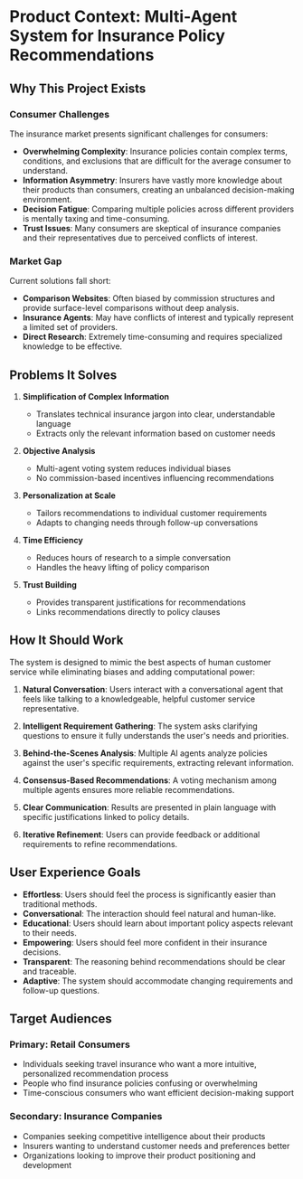 # Product Context: Multi-Agent System for Insurance Policy Recommendations

## Why This Project Exists

### Consumer Challenges
The insurance market presents significant challenges for consumers:
- **Overwhelming Complexity**: Insurance policies contain complex terms, conditions, and exclusions that are difficult for the average consumer to understand.
- **Information Asymmetry**: Insurers have vastly more knowledge about their products than consumers, creating an unbalanced decision-making environment.
- **Decision Fatigue**: Comparing multiple policies across different providers is mentally taxing and time-consuming.
- **Trust Issues**: Many consumers are skeptical of insurance companies and their representatives due to perceived conflicts of interest.

### Market Gap
Current solutions fall short:
- **Comparison Websites**: Often biased by commission structures and provide surface-level comparisons without deep analysis.
- **Insurance Agents**: May have conflicts of interest and typically represent a limited set of providers.
- **Direct Research**: Extremely time-consuming and requires specialized knowledge to be effective.

## Problems It Solves

1. **Simplification of Complex Information**
   - Translates technical insurance jargon into clear, understandable language
   - Extracts only the relevant information based on customer needs

2. **Objective Analysis**
   - Multi-agent voting system reduces individual biases
   - No commission-based incentives influencing recommendations

3. **Personalization at Scale**
   - Tailors recommendations to individual customer requirements
   - Adapts to changing needs through follow-up conversations

4. **Time Efficiency**
   - Reduces hours of research to a simple conversation
   - Handles the heavy lifting of policy comparison

5. **Trust Building**
   - Provides transparent justifications for recommendations
   - Links recommendations directly to policy clauses

## How It Should Work

The system is designed to mimic the best aspects of human customer service while eliminating biases and adding computational power:

1. **Natural Conversation**: Users interact with a conversational agent that feels like talking to a knowledgeable, helpful customer service representative.

2. **Intelligent Requirement Gathering**: The system asks clarifying questions to ensure it fully understands the user's needs and priorities.

3. **Behind-the-Scenes Analysis**: Multiple AI agents analyze policies against the user's specific requirements, extracting relevant information.

4. **Consensus-Based Recommendations**: A voting mechanism among multiple agents ensures more reliable recommendations.

5. **Clear Communication**: Results are presented in plain language with specific justifications linked to policy details.

6. **Iterative Refinement**: Users can provide feedback or additional requirements to refine recommendations.

## User Experience Goals

- **Effortless**: Users should feel the process is significantly easier than traditional methods.
- **Conversational**: The interaction should feel natural and human-like.
- **Educational**: Users should learn about important policy aspects relevant to their needs.
- **Empowering**: Users should feel more confident in their insurance decisions.
- **Transparent**: The reasoning behind recommendations should be clear and traceable.
- **Adaptive**: The system should accommodate changing requirements and follow-up questions.

## Target Audiences

### Primary: Retail Consumers
- Individuals seeking travel insurance who want a more intuitive, personalized recommendation process
- People who find insurance policies confusing or overwhelming
- Time-conscious consumers who want efficient decision-making support

### Secondary: Insurance Companies
- Companies seeking competitive intelligence about their products
- Insurers wanting to understand customer needs and preferences better
- Organizations looking to improve their product positioning and development
